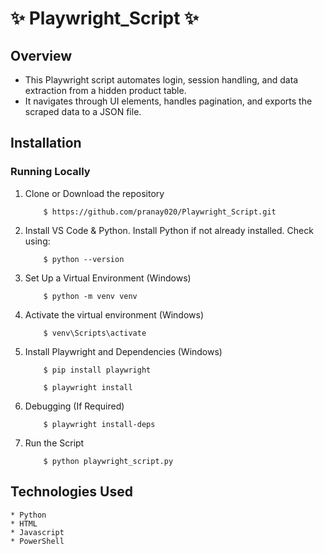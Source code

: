 # ✨ Playwright_Script ✨

## Overview

* This Playwright script automates login, session handling, and data extraction from a hidden product table.
* It navigates through UI elements, handles pagination, and exports the scraped data to a JSON file.

## Installation<a name="installation"></a>
### Running Locally


1. Clone or Download the repository

	```
    	$ https://github.com/pranay020/Playwright_Script.git
	```
2. Install VS Code & Python.
   Install Python if not already installed. Check using:

	```
		$ python --version
	```
4.  Set Up a Virtual Environment (Windows)
	```
    	$ python -m venv venv
	```
5.  Activate the virtual environment (Windows)
	```
    	$ venv\Scripts\activate
	```
6.  Install Playwright and Dependencies (Windows)

	```
		$ pip install playwright
	```
	```
		$ playwright install
	```
7.  Debugging (If Required)

	```
		$ playwright install-deps
	```
8.  Run the Script

	```
		$ python playwright_script.py
	```
## Technologies Used 

	* Python
 	* HTML
  	* Javascript
   	* PowerShell
